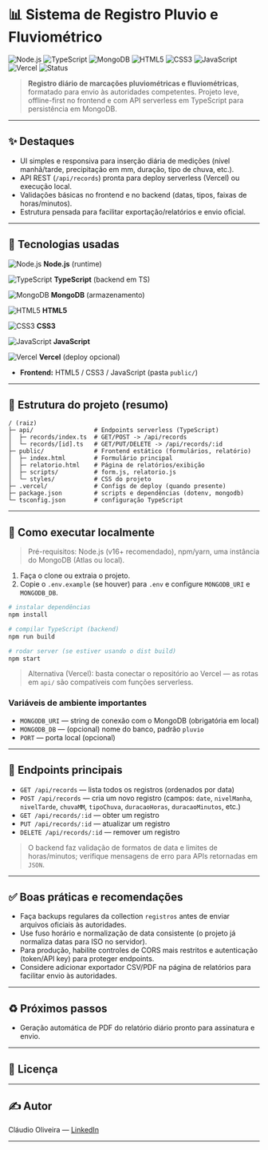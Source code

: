 # 📊 Sistema de Registro Pluvio e Fluviométrico

![Node.js](https://img.shields.io/badge/Node.js-339933?style=for-the-badge\&logo=node.js\&logoColor=white) ![TypeScript](https://img.shields.io/badge/TypeScript-3178C6?style=for-the-badge\&logo=typescript\&logoColor=white) ![MongoDB](https://img.shields.io/badge/MongoDB-47A248?style=for-the-badge\&logo=mongodb\&logoColor=white) ![HTML5](https://img.shields.io/badge/HTML5-E34F26?style=for-the-badge\&logo=html5\&logoColor=white) ![CSS3](https://img.shields.io/badge/CSS3-1572B6?style=for-the-badge\&logo=css3\&logoColor=white) ![JavaScript](https://img.shields.io/badge/JavaScript-F7DF1E?style=for-the-badge\&logo=javascript\&logoColor=black) ![Vercel](https://img.shields.io/badge/Vercel-000000?style=for-the-badge\&logo=vercel\&logoColor=white) ![Status](https://img.shields.io/badge/status-em%20andamento-yellow?style=for-the-badge)


> **Registro diário de marcações pluviométricas e fluviométricas**, formatado para envio às autoridades competentes. Projeto leve, offline-first no frontend e com API serverless em TypeScript para persistência em MongoDB.

---

## ✨ Destaques

* UI simples e responsiva para inserção diária de medições (nível manhã/tarde, precipitação em mm, duração, tipo de chuva, etc.).
* API REST (`/api/records`) pronta para deploy serverless (Vercel) ou execução local.
* Validações básicas no frontend e no backend (datas, tipos, faixas de horas/minutos).
* Estrutura pensada para facilitar exportação/relatórios e envio oficial.

---

## 🧭 Tecnologias usadas

![Node.js](https://img.shields.io/badge/Node.js-339933?style=flat-square\&logo=node.js\&logoColor=white) **Node.js** (runtime)

![TypeScript](https://img.shields.io/badge/TypeScript-3178C6?style=flat-square\&logo=typescript\&logoColor=white) **TypeScript** (backend em TS)

![MongoDB](https://img.shields.io/badge/MongoDB-47A248?style=flat-square\&logo=mongodb\&logoColor=white) **MongoDB** (armazenamento)

![HTML5](https://img.shields.io/badge/HTML5-E34F26?style=flat-square\&logo=html5\&logoColor=white) **HTML5**

![CSS3](https://img.shields.io/badge/CSS3-1572B6?style=flat-square\&logo=css3\&logoColor=white) **CSS3**

![JavaScript](https://img.shields.io/badge/JavaScript-F7DF1E?style=flat-square\&logo=javascript\&logoColor=black) **JavaScript**

![Vercel](https://img.shields.io/badge/Vercel-000000?style=flat-square\&logo=vercel\&logoColor=white) **Vercel** (deploy opcional)

* **Frontend:** HTML5 / CSS3 / JavaScript (pasta `public/`)

---

## 📁 Estrutura do projeto (resumo)

```
/ (raiz)
├─ api/                 # Endpoints serverless (TypeScript)
│  ├─ records/index.ts  # GET/POST -> /api/records
│  └─ records/[id].ts   # GET/PUT/DELETE -> /api/records/:id
├─ public/              # Frontend estático (formulários, relatório)
│  ├─ index.html        # Formulário principal
│  ├─ relatorio.html    # Página de relatórios/exibição
│  ├─ scripts/          # form.js, relatorio.js
│  └─ styles/           # CSS do projeto
├─ .vercel/             # Configs de deploy (quando presente)
├─ package.json         # scripts e dependências (dotenv, mongodb)
└─ tsconfig.json        # configuração TypeScript
```

---

## 🚀 Como executar localmente

> Pré-requisitos: Node.js (v16+ recomendado), npm/yarn, uma instância do MongoDB (Atlas ou local).

1. Faça o clone ou extraia o projeto.
2. Copie o `.env.example` (se houver) para `.env` e configure `MONGODB_URI` e `MONGODB_DB`.

```bash
# instalar dependências
npm install

# compilar TypeScript (backend)
npm run build

# rodar server (se estiver usando o dist build)
npm start
```

> Alternativa (Vercel): basta conectar o repositório ao Vercel — as rotas em `api/` são compatíveis com funções serverless.

### Variáveis de ambiente importantes

* `MONGODB_URI` — string de conexão com o MongoDB (obrigatória em local)
* `MONGODB_DB` — (opcional) nome do banco, padrão `pluvio`
* `PORT` — porta local (opcional)

---

## 🧪 Endpoints principais

* `GET /api/records` — lista todos os registros (ordenados por data)
* `POST /api/records` — cria um novo registro (campos: `date`, `nivelManha`, `nivelTarde`, `chuvaMM`, `tipoChuva`, `duracaoHoras`, `duracaoMinutos`, etc.)
* `GET /api/records/:id` — obter um registro
* `PUT /api/records/:id` — atualizar um registro
* `DELETE /api/records/:id` — remover um registro

> O backend faz validação de formatos de data e limites de horas/minutos; verifique mensagens de erro para APIs retornadas em `JSON`.

---

## ✅ Boas práticas e recomendações

* Faça backups regulares da collection `registros` antes de enviar arquivos oficiais às autoridades.
* Use fuso horário e normalização de data consistente (o projeto já normaliza datas para ISO no servidor).
* Para produção, habilite controles de CORS mais restritos e autenticação (token/API key) para proteger endpoints.
* Considere adicionar exportador CSV/PDF na página de relatórios para facilitar envio às autoridades.

---

## ♻️ Próximos passos 

* Geração automática de PDF do relatório diário pronto para assinatura e envio.

---

## 🧾 Licença



---

## ✍️ Autor

Cláudio Oliveira — [LinkedIn](https://www.linkedin.com/in/claudiohpo)

---

